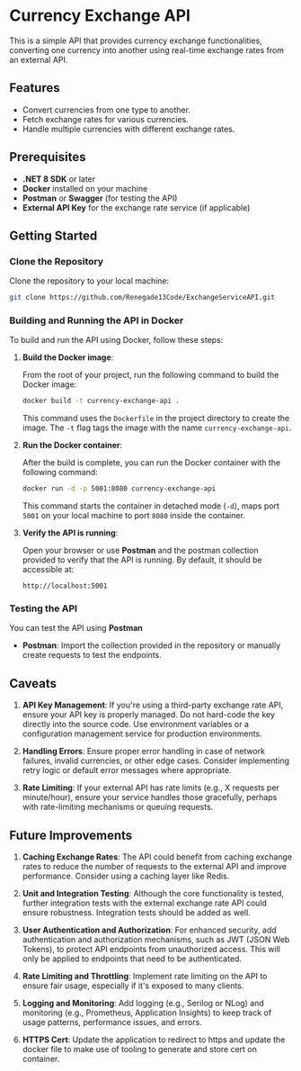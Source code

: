 # **Currency Exchange API**

This is a simple API that provides currency exchange functionalities, converting one currency into another using real-time exchange rates from an external API.

## **Features**

- Convert currencies from one type to another.
- Fetch exchange rates for various currencies.
- Handle multiple currencies with different exchange rates.

## **Prerequisites**

- **.NET 8 SDK** or later
- **Docker** installed on your machine
- **Postman** or **Swagger** (for testing the API)
- **External API Key** for the exchange rate service (if applicable)

## **Getting Started**

### **Clone the Repository**

Clone the repository to your local machine:

```bash
git clone https://github.com/Renegade13Code/ExchangeServiceAPI.git
```

### **Building and Running the API in Docker**

To build and run the API using Docker, follow these steps:

1. **Build the Docker image**:

   From the root of your project, run the following command to build the Docker image:

   ```bash
   docker build -t currency-exchange-api .
   ```

   This command uses the `Dockerfile` in the project directory to create the image. The `-t` flag tags the image with the name `currency-exchange-api`.

2. **Run the Docker container**:

   After the build is complete, you can run the Docker container with the following command:

   ```bash
   docker run -d -p 5001:8080 currency-exchange-api
   ```

   This command starts the container in detached mode (`-d`), maps port `5001` on your local machine to port `8080` inside the container.

3. **Verify the API is running**:

   Open your browser or use **Postman** and the postman collection provided to verify that the API is running. By default, it should be accessible at:

   ```
   http://localhost:5001
   ```

### **Testing the API**

You can test the API using **Postman**

- **Postman**: Import the collection provided in the repository or manually create requests to test the endpoints.

## **Caveats**

1. **API Key Management**: If you're using a third-party exchange rate API, ensure your API key is properly managed. Do not hard-code the key directly into the source code. Use environment variables or a configuration management service for production environments.
   
3. **Handling Errors**: Ensure proper error handling in case of network failures, invalid currencies, or other edge cases. Consider implementing retry logic or default error messages where appropriate.

4. **Rate Limiting**: If your external API has rate limits (e.g., X requests per minute/hour), ensure your service handles those gracefully, perhaps with rate-limiting mechanisms or queuing requests.

## **Future Improvements**

1. **Caching Exchange Rates**: The API could benefit from caching exchange rates to reduce the number of requests to the external API and improve performance. Consider using a caching layer like Redis.

2. **Unit and Integration Testing**: Although the core functionality is tested, further integration tests with the external exchange rate API could ensure robustness. Integration tests should be added as well.

3. **User Authentication and Authorization**: For enhanced security, add authentication and authorization mechanisms, such as JWT (JSON Web Tokens), to protect API endpoints from unauthorized access. This will only be applied to endpoints that need to be authenticated.

5. **Rate Limiting and Throttling**: Implement rate limiting on the API to ensure fair usage, especially if it's exposed to many clients.

6. **Logging and Monitoring**: Add logging (e.g., Serilog or NLog) and monitoring (e.g., Prometheus, Application Insights) to keep track of usage patterns, performance issues, and errors.

7. **HTTPS Cert**: Update the application to redirect to https and update the docker file to make use of tooling to generate and store cert on container.

